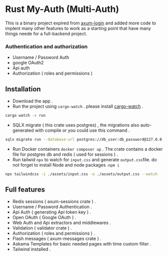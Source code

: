 # Rust My-Auth (Multi-Auth)

This is a binary project expired from [axum-login](https://github.com/maxcountryman/axum-login) and added more code to implent many other features to work as a starting point that have many things neede for a full-backend project.

### Authentication and authorization

- Username / Password Auth
- google OAuth2
- Api auth
- Authorization ( roles and permissions )

## Installation

- Download the app .
- Run the project using `cargo-watch` . please install [cargo-watch](https://crates.io/crates/cargo-watch) .

```bash
cargo watch -x run
```

- SQLX migrate ( this crate uses postgres) , the migrations also auto-generated with compile or you could use this command .

```bash
sqlx migrate run --database-url postgres://db_user:db_password@127.0.0.1:5432/db_name

```

- Run Docker containers `docker composer up` . The crate contains a docker file for postgres db and redis ( used for sessions ) .
- Run tailwid `npx` to watch for `input.css` and generate `output.css`file. do not forget to install Node and node packages .`npm i`

```bash
npx tailwindcss -i ./assets/input.css -o ./assets/output.css --watch
```

## Full features

- Redis sessions ( axum-sessions crate ) .
- Username / Password Authentication .
- Api Auth ( generating Api token key ) .
- Open OAuth ( Google OAuth ) .
- Web Auth and Api extractors and middlewares .
- Validation ( validator crate ) .
- Authorization ( roles and permissions ) .
- Flash messages ( axum-messages crate ) .
- Askama Templates for basic needed pages with time custom filter .
- Tailwind installed .
